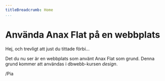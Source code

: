 ```yaml
---
titleBreadcrumb: Home
...
```

Använda Anax Flat på en webbplats
===============================

Hej, och trevligt att just du tittade förbi...

Det du nu ser är en webbplats som använt Anax Flat som grund. Denna grund kommer att användas i dbwebb-kursen *design*.

/Pia
